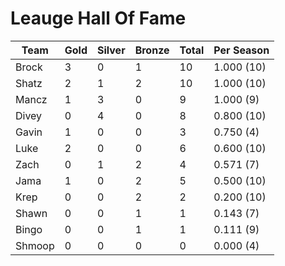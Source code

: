 # Leauge Hall Of Fame

Team|Gold|Silver|Bronze|Total|Per Season
----|----|------|------|-----|----------
Brock |3  |0     |1     |10   |1.000 (10)
Shatz |2  |1     |2     |10   |1.000 (10)
Mancz |1  |3     |0     |9    |1.000 (9)
Divey |0  |4     |0     |8    |0.800 (10)
Gavin |1  |0     |0     |3    |0.750 (4)
Luke  |2  |0     |0     |6    |0.600 (10)
Zach  |0  |1     |2     |4    |0.571 (7)
Jama  |1  |0     |2     |5    |0.500 (10)
Krep  |0  |0     |2     |2    |0.200 (10)
Shawn |0  |0     |1     |1    |0.143 (7)
Bingo |0  |0     |1     |1    |0.111 (9)
Shmoop|0  |0     |0     |0    |0.000 (4)
